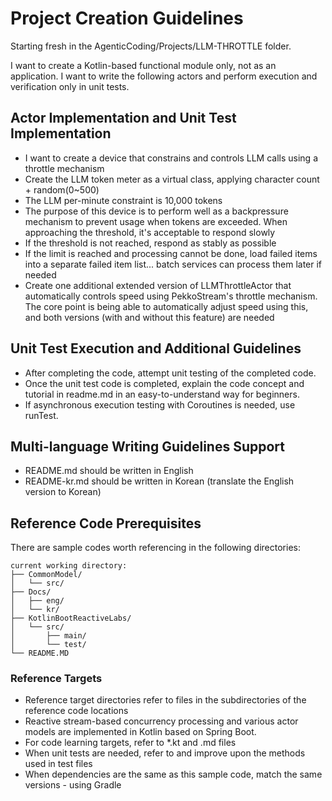 # Project Creation Guidelines

Starting fresh in the AgenticCoding/Projects/LLM-THROTTLE folder.

I want to create a Kotlin-based functional module only, not as an application.
I want to write the following actors and perform execution and verification only in unit tests.

## Actor Implementation and Unit Test Implementation
- I want to create a device that constrains and controls LLM calls using a throttle mechanism
- Create the LLM token meter as a virtual class, applying character count + random(0~500)
- The LLM per-minute constraint is 10,000 tokens
- The purpose of this device is to perform well as a backpressure mechanism to prevent usage when tokens are exceeded. When approaching the threshold, it's acceptable to respond slowly
- If the threshold is not reached, respond as stably as possible
- If the limit is reached and processing cannot be done, load failed items into a separate failed item list... batch services can process them later if needed
- Create one additional extended version of LLMThrottleActor that automatically controls speed using PekkoStream's throttle mechanism. The core point is being able to automatically adjust speed using this, and both versions (with and without this feature) are needed

## Unit Test Execution and Additional Guidelines
- After completing the code, attempt unit testing of the completed code.
- Once the unit test code is completed, explain the code concept and tutorial in readme.md in an easy-to-understand way for beginners.
- If asynchronous execution testing with Coroutines is needed, use runTest.

## Multi-language Writing Guidelines Support
- README.md should be written in English
- README-kr.md should be written in Korean (translate the English version to Korean)

## Reference Code Prerequisites

There are sample codes worth referencing in the following directories:

```
current working directory:
├── CommonModel/
│   └── src/
├── Docs/
│   ├── eng/
│   └── kr/
├── KotlinBootReactiveLabs/
│   └── src/
│       ├── main/
│       └── test/
└── README.MD
```

### Reference Targets
- Reference target directories refer to files in the subdirectories of the reference code locations
- Reactive stream-based concurrency processing and various actor models are implemented in Kotlin based on Spring Boot.
- For code learning targets, refer to *.kt and .md files
- When unit tests are needed, refer to and improve upon the methods used in test files
- When dependencies are the same as this sample code, match the same versions - using Gradle